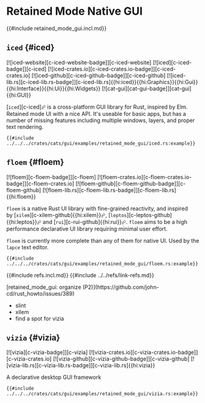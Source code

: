 # Retained Mode Native GUI

{{#include retained_mode_gui.incl.md}}

## `iced` {#iced}

[![iced-website][c-iced-website-badge]][c-iced-website] [![iced][c-iced-badge]][c-iced] [![iced-crates.io][c-iced-crates.io-badge]][c-iced-crates.io] [![iced-github][c-iced-github-badge]][c-iced-github] [![iced-lib.rs][c-iced-lib.rs-badge]][c-iced-lib.rs]{{hi:iced}}{{hi:Graphics}}{{hi:Gui}}{{hi:Interface}}{{hi:Ui}}{{hi:Widgets}} [![cat-gui][cat-gui-badge]][cat-gui]{{hi:GUI}}

[`iced`][c-iced]⮳ is a cross-platform GUI library for Rust, inspired by Elm. Retained mode UI with a nice API. It's useable for basic apps, but has a number of missing features including multiple windows, layers, and proper text rendering.

```rust,editable
{{#include ../../../crates/cats/gui/examples/retained_mode_gui/iced.rs:example}}
```

## `floem` {#floem}

[![floem][c-floem-badge]][c-floem] [![floem-crates.io][c-floem-crates.io-badge]][c-floem-crates.io] [![floem-github][c-floem-github-badge]][c-floem-github] [![floem-lib.rs][c-floem-lib.rs-badge]][c-floem-lib.rs]{{hi:floem}}

`floem` is a native Rust UI library with fine-grained reactivity, and inspired by [`xilem`][c-xilem-github]{{hi:xilem}}⮳, [`leptos`][c-leptos-github]{{hi:leptos}}⮳ and [`rui`][c-rui-github]{{hi:rui}}⮳. `floem` aims to be a high performance declarative UI library requiring minimal user effort.

`floem` is currently more complete than any of them for native UI. Used by the `lapce` text editor.

```rust,editable
{{#include ../../../crates/cats/gui/examples/retained_mode_gui/floem.rs:example}}
```

{{#include refs.incl.md}}
{{#include ../../refs/link-refs.md}}

<div class="hidden">
[retained_mode_gui: organize (P2)](https://github.com/john-cd/rust_howto/issues/389)

- slint
- xilem
- find a spot for vizia

## `vizia` {#vizia}

[![vizia][c-vizia-badge]][c-vizia] [![vizia-crates.io][c-vizia-crates.io-badge]][c-vizia-crates.io] [![vizia-github][c-vizia-github-badge]][c-vizia-github] [![vizia-lib.rs][c-vizia-lib.rs-badge]][c-vizia-lib.rs]{{hi:vizia}}

A declarative desktop GUI framework

```rust,editable
{{#include ../../../crates/cats/gui/examples/retained_mode_gui/vizia.rs:example}}
```

</div>
